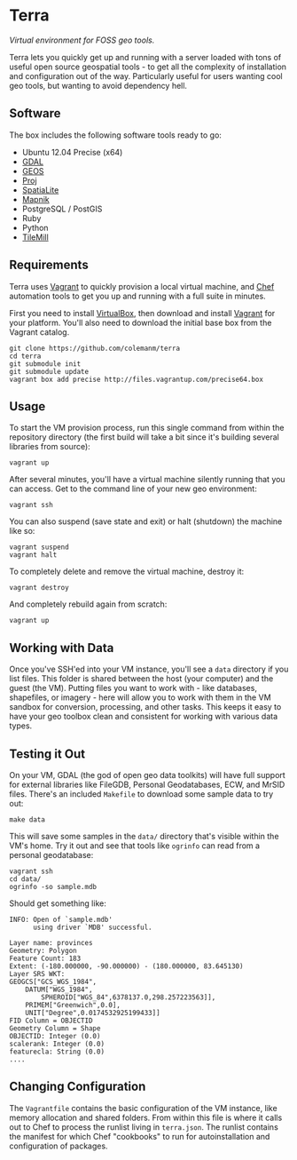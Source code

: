 # Terra

_Virtual environment for FOSS geo tools._

Terra lets you quickly get up and running with a server loaded with tons of useful open source geospatial tools - to get all the complexity of installation and configuration out of the way. Particularly useful for users wanting cool geo tools, but wanting to avoid dependency hell.

## Software

The box includes the following software tools ready to go:

* Ubuntu 12.04 Precise (x64)
* [GDAL](http://www.gdal.org/)
* [GEOS](http://trac.osgeo.org/geos/)
* [Proj](http://trac.osgeo.org/proj/)
* [SpatiaLite](http://www.gaia-gis.it/gaia-sins/)
* [Mapnik](http://mapnik.org/)
* PostgreSQL / PostGIS
* Ruby
* Python
* [TileMill](http://mapbox.com/tilemill)

## Requirements

Terra uses [Vagrant](http://vagrantup.com/) to quickly provision a local virtual machine, and [Chef](http://www.opscode.com/chef/) automation tools to get you up and running with a full suite in minutes.

First you need to install [VirtualBox](https://www.virtualbox.org/wiki/Downloads), then download and install [Vagrant](http://downloads.vagrantup.com/) for your platform. You'll also need to download the initial base box from the Vagrant catalog.

```shell
git clone https://github.com/colemanm/terra
cd terra
git submodule init
git submodule update
vagrant box add precise http://files.vagrantup.com/precise64.box
```

## Usage

To start the VM provision process, run this single command from within the repository directory (the first build will take a bit since it's building several libraries from source):

    vagrant up

After several minutes, you'll have a virtual machine silently running that you can access. Get to the command line of your new geo environment:

    vagrant ssh

You can also suspend (save state and exit) or halt (shutdown) the machine like so:

    vagrant suspend
    vagrant halt

To completely delete and remove the virtual machine, destroy it:

    vagrant destroy

And completely rebuild again from scratch:

    vagrant up

## Working with Data

Once you've SSH'ed into your VM instance, you'll see a `data` directory if you list files. This folder is shared between the host (your computer) and the guest (the VM). Putting files you want to work with - like databases, shapefiles, or imagery - here will allow you to work with them in the VM sandbox for conversion, processing, and other tasks. This keeps it easy to have your geo toolbox clean and consistent for working with various data types.

## Testing it Out

On your VM, GDAL (the god of open geo data toolkits) will have full support for external libraries like FileGDB, Personal Geodatabases, ECW, and MrSID files. There's an included `Makefile` to download some sample data to try out:

    make data

This will save some samples in the `data/` directory that's visible within the VM's home. Try it out and see that tools like `ogrinfo` can read from a personal geodatabase:

```shell
vagrant ssh
cd data/
ogrinfo -so sample.mdb
```

Should get something like:

```shell
INFO: Open of `sample.mdb'
      using driver `MDB' successful.

Layer name: provinces
Geometry: Polygon
Feature Count: 183
Extent: (-180.000000, -90.000000) - (180.000000, 83.645130)
Layer SRS WKT:
GEOGCS["GCS_WGS_1984",
    DATUM["WGS_1984",
        SPHEROID["WGS_84",6378137.0,298.257223563]],
    PRIMEM["Greenwich",0.0],
    UNIT["Degree",0.0174532925199433]]
FID Column = OBJECTID
Geometry Column = Shape
OBJECTID: Integer (0.0)
scalerank: Integer (0.0)
featurecla: String (0.0)
....
```

## Changing Configuration

The `Vagrantfile` contains the basic configuration of the VM instance, like memory allocation and shared folders. From within this file is where it calls out to Chef to process the runlist living in `terra.json`. The runlist contains the manifest for which Chef "cookbooks" to run for autoinstallation and configuration of packages.
